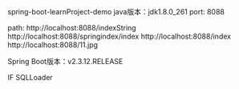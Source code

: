 
spring-boot-learnProject-demo
java版本：jdk1.8.0_261
port: 8088

path: http://localhost:8088/indexString
      http://localhost:8088/springindex/index
      http://localhost:8088/index
      http://localhost:8088/11.jpg

Spring Boot版本：v2.3.12.RELEASE

IF SQLLoader
